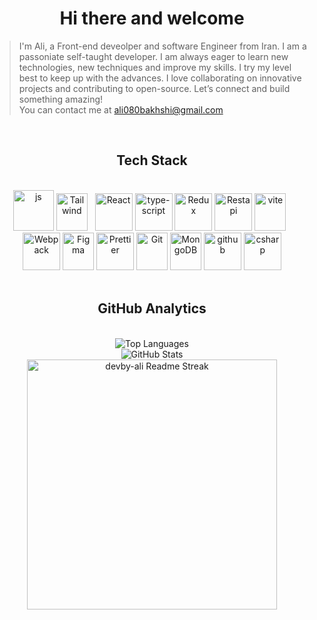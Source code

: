 <h1 align="center">Hi there and welcome</h1>

> I'm Ali, a Front-end deveolper and software Engineer from Iran. I am a passoniate self-taught developer. I am always eager to learn new technologies, new techniques and improve my skills. I try my level best to keep up with the advances.  I love collaborating on innovative projects and contributing to open-source. Let’s connect and build something amazing!
> <br />
>  You can contact me at [ali080bakhshi@gmail.com](mailto:ali080bakhshi@gmail.com)

<br />

 <h2 align="center">Tech Stack </h2> 

 <br />

<div align="center">
  <img src="https://techstack-generator.vercel.app/js-icon.svg" alt="js" width="65" height="65" />
  <img src="https://skillicons.dev/icons?i=tailwind" width="50" height="60" alt="Tailwind" /> &nbsp;
  <img src="https://techstack-generator.vercel.app/react-icon.svg" alt="React" width="60" height="60" />
   <img src="https://techstack-generator.vercel.app/ts-icon.svg" alt="type-script" width="60" height="60" />
  <img src="https://techstack-generator.vercel.app/redux-icon.svg" alt="Redux" width="60" height="60" />
  <img src="https://techstack-generator.vercel.app/restapi-icon.svg" width="60" height="60" alt="Restapi" />
  <img src="https://skillicons.dev/icons?i=vite" width="50" height="60" alt="vite" /> &nbsp;
  <img src="https://techstack-generator.vercel.app/webpack-icon.svg" alt="Webpack" width="60" height="60" />
  <img src="https://www.vectorlogo.zone/logos/figma/figma-icon.svg" alt="Figma" width="50" height="60"/>
  <img src="https://techstack-generator.vercel.app/prettier-icon.svg" alt="Prettier" width="60" height="60" />
  <img src="https://user-images.githubusercontent.com/25181517/192108372-f71d70ac-7ae6-4c0d-8395-51d8870c2ef0.png" width="50" height="60" alt="Git" />
  <img src="https://www.vectorlogo.zone/logos/mongodb/mongodb-icon.svg" alt="MongoDB" width="50" height="60"/>
  <img src="https://techstack-generator.vercel.app/github-icon.svg" alt="github" width="60" height="60" />
 <img src="https://techstack-generator.vercel.app/csharp-icon.svg" alt="csharp" width="60" height="60" />
</div>

<br/>

<h2 align="center"> GitHub Analytics </h2>

<br />

<div align="center">
 <img src="https://github-readme-stats.vercel.app/api/top-langs/?username=devby-ali&theme=nightowl&hide_border=true&include_all_commits=true&count_private=true&layout=compact" alt="Top Languages" />
 <br />
 <img src="https://github-readme-stats-one-bice.vercel.app/api?username=devby-ali&theme=nightowl&show_icons=true&count_private=true&hide_border=true" alt="GitHub Stats"/>
 <br />
 <img  width=400 src="https://nirzak-streak-stats.vercel.app/?user=devby-ali&theme=nightowl&show_icons=true&count_private=true&hide_border=true" alt="devby-ali Readme Streak" />

</div>

